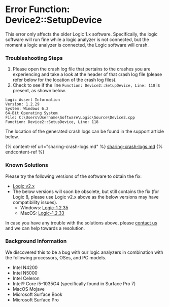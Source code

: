 # Error Function: Device2::SetupDevice

This error only affects the older Logic 1.x software. Specifically, the logic software will run fine while a logic analyzer is not connected, but the moment a logic analyzer is connected, the Logic software will crash.

### Troubleshooting Steps

1. Please open the crash log file that pertains to the crashes you are experiencing and take a look at the header of that crash log file (please refer below for the location of the crash log files).&#x20;
2. Check to see if the line `Function: Device2::SetupDevice, Line: 118` is present, as shown below.

```
Logic Assert Information
Version: 1.2.29
System: Windows 6.2
64-Bit Operating System
File: C:\Users\Username\Software\Logic\Source\Device2.cpp
Function: Device2::SetupDevice, Line: 118
```

The location of the generated crash logs can be found in the support article below.

{% content-ref url="sharing-crash-logs.md" %}
[sharing-crash-logs.md](sharing-crash-logs.md)
{% endcontent-ref %}

### Known Solutions

Please try the following versions of the software to obtain the fix:

* [Logic v2.x](https://ideas.saleae.com/f/changelog/)
* The below versions will soon be obsolete, but still contains the fix (for Logic 8, please use Logic v2.x above as the below versions may have compatibility issues).
  * Windows: [Logic-1.2.35](https://downloads.saleae.com/betas/1.2.35/Logic-1.2.35-win64.zip)
  * MacOS: [Logic-1.2.33](https://downloads.saleae.com/betas/1.2.33/Logic-1.2.33-MacOS.dmg)

In case you have any trouble with the solutions above, please [contact us](https://contact.saleae.com/hc/en-us/requests/new) and we can help towards a resolution.

### Background Information

We discovered this to be a bug with our logic analyzers in combination with the following processors, OSes, and PC models.

* Intel N4200
* Intel N5000
* Intel Celeron
* Intel® Core i5-1035G4 (specifically found in Surface Pro 7)
* MacOS Mojave
* Microsoft Surface Book
* Microsoft Surface Pro
